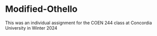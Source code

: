 # Modified-Othello
This was an individual assignment for the COEN 244 class at Concordia University in Winter 2024
